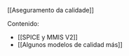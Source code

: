  [[Aseguramento da calidade]]

Contenido:
+ [[SPICE y MMIS V2]]
+ [[Algunos modelos de calidad más]]